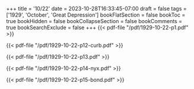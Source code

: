 +++
title = '10/22'
date = 2023-10-28T16:33:45-07:00
draft = false
tags = ['1929', 'October', 'Great Depression']
bookFlatSection = false
bookToc = true
bookHidden = false
bookCollapseSection = false
bookComments = true
bookSearchExclude = false
+++
{{< pdf-file "/pdf/1929-10-22-p1.pdf" >}}

{{< pdf-file "/pdf/1929-10-22-p12-curb.pdf" >}}

{{< pdf-file "/pdf/1929-10-22-p13.pdf" >}}

{{< pdf-file "/pdf/1929-10-22-p14-nyx.pdf" >}}

{{< pdf-file "/pdf/1929-10-22-p15-bond.pdf" >}}